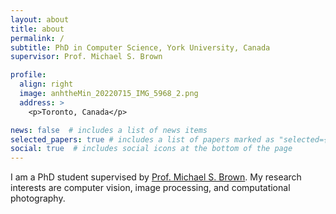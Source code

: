 ```yaml
---
layout: about
title: about
permalink: /
subtitle: PhD in Computer Science, York University, Canada
supervisor: Prof. Michael S. Brown

profile:
  align: right
  image: anhtheMin_20220715_IMG_5968_2.png
  address: >
    <p>Toronto, Canada</p>

news: false  # includes a list of news items
selected_papers: true # includes a list of papers marked as "selected={true}"
social: true  # includes social icons at the bottom of the page
---
```


I am a PhD student supervised by [Prof. Michael S. Brown](http://www.cse.yorku.ca/~mbrown/). My research interests are computer vision, image processing, and computational photography.
